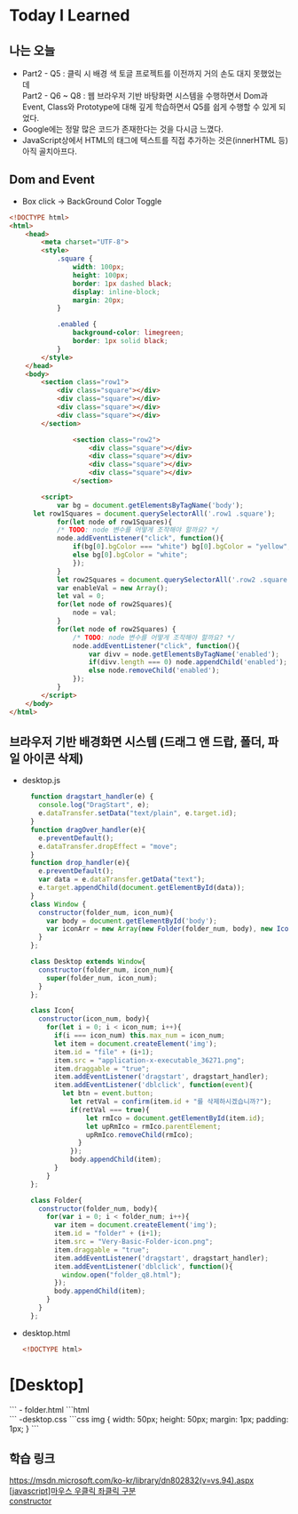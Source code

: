 # Today I Learned
## 나는 오늘  
 - Part2 - Q5 : 클릭 시 배경 색 토글 프로젝트를 이전까지 거의 손도 대지 못했었는데  
Part2 - Q6 ~ Q8 : 웹 브라우저 기반 바탕화면 시스템을 수행하면서 Dom과 Event, Class와 Prototype에 대해 깊게 학습하면서 Q5를 쉽게 수행할 수 있게 되었다.  
 - Google에는 정말 많은 코드가 존재한다는 것을 다시금 느꼈다.  
 - JavaScript상에서 HTML의 태그에 텍스트를 직접 추가하는 것은(innerHTML 등) 아직 골치아프다.  
      
## Dom and Event  
- Box click -> BackGround Color Toggle  
```html  
<!DOCTYPE html>
<html>
	<head>
		<meta charset="UTF-8">
		<style>
			.square {
				width: 100px;
				height: 100px;
				border: 1px dashed black;
				display: inline-block;
				margin: 20px;
			}

			.enabled {
				background-color: limegreen;
				border: 1px solid black;
			}
		</style>
	</head>
	<body>
        <section class="row1">
            <div class="square"></div>
            <div class="square"></div>
            <div class="square"></div>
            <div class="square"></div>
        </section>

				<section class="row2">
					<div class="square"></div>
					<div class="square"></div>
					<div class="square"></div>
					<div class="square"></div>
				</section>

		<script>
			var bg = document.getElementsByTagName('body');
      let row1Squares = document.querySelectorAll('.row1 .square');
			for(let node of row1Squares){
			/* TODO: node 변수를 어떻게 조작해야 할까요? */
			node.addEventListener("click", function(){
				if(bg[0].bgColor === "white") bg[0].bgColor = "yellow";
				else bg[0].bgColor = "white";
				});
			}
			let row2Squares = document.querySelectorAll('.row2 .square');
			var enableVal = new Array();
			let val = 0;
			for(let node of row2Squares){
				node = val;
			}
			for(let node of row2Squares) {
				/* TODO: node 변수를 어떻게 조작해야 할까요? */
				node.addEventListener("click", function(){
					var divv = node.getElementsByTagName('enabled');
					if(divv.length === 0) node.appendChild('enabled');
					else node.removeChild('enabled');
				});
			}
		</script>
	</body>
</html>
```  

## 브라우저 기반 배경화면 시스템 (드래그 앤 드랍, 폴더, 파일 아이콘 삭제)  
- desktop.js  
  ```js  
    function dragstart_handler(e) {  
      console.log("DragStart", e);  
      e.dataTransfer.setData("text/plain", e.target.id);  
    }  
    function dragOver_handler(e){  
      e.preventDefault();  
      e.dataTransfer.dropEffect = "move";  
    }  
    function drop_handler(e){  
      e.preventDefault();  
      var data = e.dataTransfer.getData("text");  
      e.target.appendChild(document.getElementById(data));  
    }  
    class Window {  
      constructor(folder_num, icon_num){  
        var body = document.getElementById('body');  
        var iconArr = new Array(new Folder(folder_num, body), new Icon(icon_num, body));  
      }  
    };  

    class Desktop extends Window{  
      constructor(folder_num, icon_num){  
        super(folder_num, icon_num);  
      }  
    };  

    class Icon{  
      constructor(icon_num, body){  
        for(let i = 0; i < icon_num; i++){  
          if(i === icon_num) this.max_num = icon_num;  
          let item = document.createElement('img');  
          item.id = "file" + (i+1);  
          item.src = "application-x-executable_36271.png";  
          item.draggable = "true";  
          item.addEventListener('dragstart', dragstart_handler);  
          item.addEventListener('dblclick', function(event){  
            let btn = event.button;  
              let retVal = confirm(item.id + "를 삭제하시겠습니까?");  
              if(retVal === true){  
                  let rmIco = document.getElementById(item.id);  
                  let upRmIco = rmIco.parentElement;  
                  upRmIco.removeChild(rmIco);  
                }  
              });  
              body.appendChild(item);  
          }  
        }  
    };  

    class Folder{  
      constructor(folder_num, body){  
        for(var i = 0; i < folder_num; i++){  
          var item = document.createElement('img');  
          item.id = "folder" + (i+1);  
          item.src = "Very-Basic-Folder-icon.png";  
          item.draggable = "true";  
          item.addEventListener('dragstart', dragstart_handler);  
          item.addEventListener('dblclick', function(){  
            window.open("folder_q8.html");  
          });  
          body.appendChild(item);  
        }  
      }  
    };  
  ```  
- desktop.html  
  ```html  
  <!DOCTYPE html>
<html ondrop="drop_handler(event)" ondragover="dragOver_handler(event);">
	<head>
		<meta charset="UTF-8">
		<link rel="stylesheet" href="./desktop_q8.css">
		<script src="./desktop_q8.js">
		</script>
		<h1>
			<strong> [Desktop] </strong>
		</h1>
	</head>
	<body id="body" class="desktop-main">
		<section class="desktop">
		</section>
		<script>
			//for(var i = 0; i < icons.length; i++){
			//}
			document.addEventListener('contextmenu', function(e){e.preventDefault();}, false);
			let myDesktop = new Desktop(2, 1);
		</script>
	</body>
</html>  
  ```  
- folder.html  
  ```html  
  <!DOCTYPE html>
<html ondrop="drop_handler(event)" ondragover="dragOver_handler(event)">
	<head>
		<meta charset="UTF-8">
		<link rel="stylesheet" href="./desktop_q8.css">
		<script src="./desktop_q8.js">
		</script>
	</head>
	<body id="body" class="folder-main">
		<section class="folder">
		</section>
		<script>
		let myFolder = new Desktop(4, 3);
		</script>
		</body>
</html>  
  ```  
-desktop.css  
  ```css  
  img {
  width: 50px;
  height: 50px;
  margin: 1px;
  padding: 1px;
}  
  ```  

## 학습 링크  
https://msdn.microsoft.com/ko-kr/library/dn802832(v=vs.94).aspx  
[[javascript]마우스 우클릭 좌클릭 구분](http://blog.naver.com/PostView.nhn?blogId=greefin&logNo=70098292665)  
[constructor](https://developer.mozilla.org/ko/docs/Web/JavaScript/Reference/Classes/constructor)  
